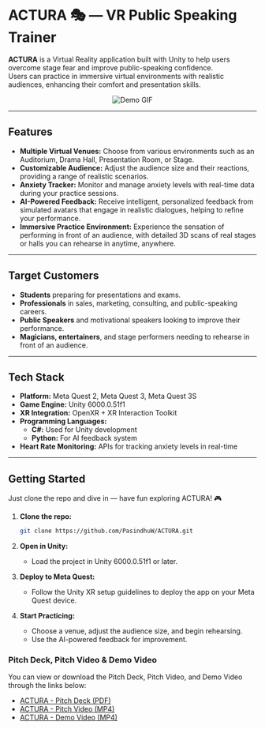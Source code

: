 # ACTURA 🎭 — VR Public Speaking Trainer

**ACTURA** is a Virtual Reality application built with Unity to help users overcome stage fear and improve public-speaking confidence.  
Users can practice in immersive virtual environments with realistic audiences, enhancing their comfort and presentation skills.

<p align="center">
  <img src="https://github.com/user-attachments/assets/105cd9e0-c1be-4041-9949-6400920850d4" alt="Demo GIF" />
</p>

---

## Features
- **Multiple Virtual Venues:** Choose from various environments such as an Auditorium, Drama Hall, Presentation Room, or Stage.
- **Customizable Audience:** Adjust the audience size and their reactions, providing a range of realistic scenarios.
- **Anxiety Tracker:** Monitor and manage anxiety levels with real-time data during your practice sessions.
- **AI-Powered Feedback:** Receive intelligent, personalized feedback from simulated avatars that engage in realistic dialogues, helping to refine your performance.
- **Immersive Practice Environment:** Experience the sensation of performing in front of an audience, with detailed 3D scans of real stages or halls you can rehearse in anytime, anywhere.

---

## Target Customers
- **Students** preparing for presentations and exams.
- **Professionals** in sales, marketing, consulting, and public-speaking careers.
- **Public Speakers** and motivational speakers looking to improve their performance.
- **Magicians, entertainers**, and stage performers needing to rehearse in front of an audience.

---

## Tech Stack
- **Platform:** Meta Quest 2, Meta Quest 3, Meta Quest 3S
- **Game Engine:** Unity 6000.0.51f1
- **XR Integration:** OpenXR + XR Interaction Toolkit
- **Programming Languages:** 
  - **C#:** Used for Unity development
  - **Python:** For AI feedback system
- **Heart Rate Monitoring:** APIs for tracking anxiety levels in real-time

---

## Getting Started
Just clone the repo and dive in — have fun exploring ACTURA! 🎮

1. **Clone the repo:**  
   ```bash
   git clone https://github.com/PasindhuW/ACTURA.git
   ```
2. **Open in Unity:**
   - Load the project in Unity 6000.0.51f1 or later.

3. **Deploy to Meta Quest:**
   - Follow the Unity XR setup guidelines to deploy the app on your Meta Quest device.

4. **Start Practicing:**
   - Choose a venue, adjust the audience size, and begin rehearsing.
   - Use the AI-powered feedback for improvement.
  
### Pitch Deck, Pitch Video & Demo Video

You can view or download the Pitch Deck, Pitch Video, and Demo Video through the links below:

- [ACTURA - Pitch Deck (PDF)](https://github.com/PasindhuW/ACTURA/blob/main/ACTURA%20-%20Pitch%20Deck.pdf)
- [ACTURA - Pitch Video (MP4)](https://github.com/PasindhuW/ACTURA/blob/main/ACTURA%20-%20Pitch%20Video.mp4)
- [ACTURA - Demo Video (MP4)](https://drive.google.com/file/d/1MXkbmamSrxQuH5eedsmX67OknVXVLKuB/view?usp=sharing)


